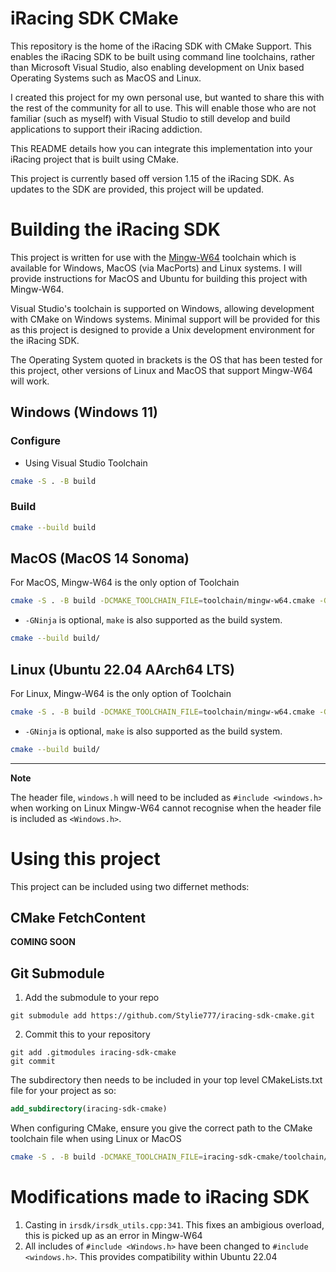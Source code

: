 # iRacing SDK CMake

This repository is the home of the iRacing SDK with CMake Support. This enables the iRacing SDK to be built using command line toolchains, rather than Microsoft Visual Studio, also enabling development on Unix based Operating Systems such as MacOS and Linux.

I created this project for my own personal use, but wanted to share this with the rest of the community for all to use. This will enable those who are not familiar (such as myself) with Visual Studio to still develop and build applications to support their iRacing addiction.

This README details how you can integrate this implementation into your iRacing project that is built using CMake.

This project is currently based off version 1.15 of the iRacing SDK. As updates to the SDK are provided, this project will be updated.

# Building the iRacing SDK
This project is written for use with the [Mingw-W64][mingw-w64-homepage] toolchain which is available for Windows, MacOS (via MacPorts) and Linux systems. I will provide instructions for MacOS and Ubuntu for building this project with Mingw-W64.

Visual Studio's toolchain is supported on Windows, allowing development with CMake on Windows systems. Minimal support will be provided for this as this project is designed to provide a Unix development environment for the iRacing SDK. 

The Operating System quoted in brackets is the OS that has been tested for this project, other versions of Linux and MacOS that support Mingw-W64 will work.

## Windows (Windows 11)

### Configure

* Using Visual Studio Toolchain
```bash
cmake -S . -B build
```

### Build
```bash
cmake --build build
```

## MacOS (MacOS 14 Sonoma)

For MacOS, Mingw-W64 is the only option of Toolchain

```bash
cmake -S . -B build -DCMAKE_TOOLCHAIN_FILE=toolchain/mingw-w64.cmake -GNinja
```

* `-GNinja` is optional, `make` is also supported as the build system.

```bash
cmake --build build/
```

## Linux (Ubuntu 22.04 AArch64 LTS)

For Linux, Mingw-W64 is the only option of Toolchain

```bash
cmake -S . -B build -DCMAKE_TOOLCHAIN_FILE=toolchain/mingw-w64.cmake -GNinja
```

* `-GNinja` is optional, `make` is also supported as the build system.

```bash
cmake --build build/
```

****

**Note**

The header file, `windows.h` will need to be included as `#include <windows.h>` when working on Linux  Mingw-W64 cannot recognise when the header file is included as `<Windows.h>`.

# Using this project

This project can be included using two differnet methods:

## CMake FetchContent

**COMING SOON**

## Git Submodule

1. Add the submodule to your repo
```git
git submodule add https://github.com/Stylie777/iracing-sdk-cmake.git
```
2. Commit this to your repository
```git
git add .gitmodules iracing-sdk-cmake
git commit
```

The subdirectory then needs to be included in your top level CMakeLists.txt file for your project as so:
```cmake
add_subdirectory(iracing-sdk-cmake)
```

When configuring CMake, ensure you give the correct path to the CMake toolchain file when using Linux or MacOS
```bash
cmake -S . -B build -DCMAKE_TOOLCHAIN_FILE=iracing-sdk-cmake/toolchain/mingw-w64.cmake -GNinja
```

# Modifications made to iRacing SDK
1. Casting in `irsdk/irsdk_utils.cpp:341`. This fixes an ambigious overload, this is picked up as an error in Mingw-W64
1. All includes of `#include <Windows.h>` have been changed to `#include <windows.h>`. This provides compatibility within Ubuntu 22.04

[mingw-w64-homepage]: https://www.mingw-w64.org
